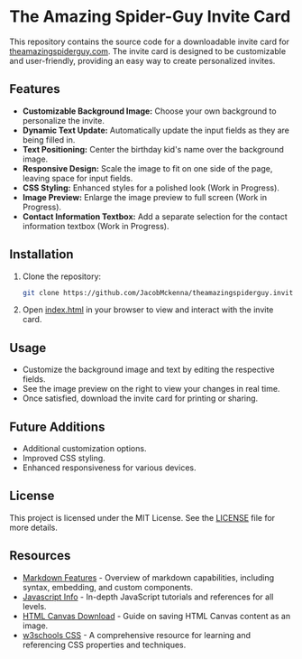 # The Amazing Spider-Guy Invite Card

This repository contains the source code for a downloadable invite card for [theamazingspiderguy.com](http://www.theamazingspiderguy.com). The invite card is designed to be customizable and user-friendly, providing an easy way to create personalized invites.

## Features

- **Customizable Background Image:** Choose your own background to personalize the invite.
- **Dynamic Text Update:** Automatically update the input fields as they are being filled in.
- **Text Positioning:** Center the birthday kid's name over the background image.
- **Responsive Design:** Scale the image to fit on one side of the page, leaving space for input fields.
- **CSS Styling:** Enhanced styles for a polished look (Work in Progress).
- **Image Preview:** Enlarge the image preview to full screen (Work in Progress).
- **Contact Information Textbox:** Add a separate selection for the contact information textbox (Work in Progress).

## Installation

1. Clone the repository:

   ```bash
   git clone https://github.com/JacobMckenna/theamazingspiderguy.invitecard.com.git
   ```

2. Open [index.html](index.html) in your browser to view and interact with the invite card.

## Usage

- Customize the background image and text by editing the respective fields.
- See the image preview on the right to view your changes in real time.
- Once satisfied, download the invite card for printing or sharing.

## Future Additions

- Additional customization options.
- Improved CSS styling.
- Enhanced responsiveness for various devices.

## License

This project is licensed under the MIT License. See the [LICENSE](LICENSE) file for more details.

## Resources

- [Markdown Features](https://docusaurus.io/docs/next/markdown-features) - Overview of markdown capabilities, including syntax, embedding, and custom components.
- [Javascript Info](https://developer.mozilla.org/en-US/docs/Web/JavaScript) - In-depth JavaScript tutorials and references for all levels.
- [HTML Canvas Download](https://enjeck.com/blog/download-canvas-image/) - Guide on saving HTML Canvas content as an image.
- [w3schools CSS](https://www.w3schools.com/css/) - A comprehensive resource for learning and referencing CSS properties and techniques.
